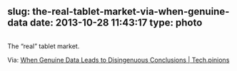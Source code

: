 slug: the-real-tablet-market-via-when-genuine-data
date: 2013-10-28 11:43:17
type: photo
---

<a href="http://techpinions.com/when-genuine-data-leads-to-disingenuous-conclusions/24359"><img src="{{@asset.url swerner/tumblr/2013-10-28-the-real-tablet-market-via-when-genuine-data-61c948dffc.png}}" alt=""/></a>

The “real” tablet market.

 Via: [When Genuine Data Leads to Disingenuous Conclusions | Tech.pinions](http://techpinions.com/when-genuine-data-leads-to-disingenuous-conclusions/24359)
